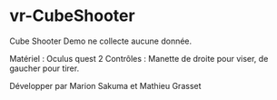 # vr-CubeShooter

Cube Shooter Demo ne collecte aucune donnée.

Matériel : Oculus quest 2 
Contrôles : Manette de droite pour viser, de gaucher pour tirer. 

Développer par Marion Sakuma et Mathieu Grasset
